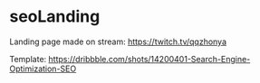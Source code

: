 # seoLanding
Landing page made on stream: https://twitch.tv/qqzhonya

Template: https://dribbble.com/shots/14200401-Search-Engine-Optimization-SEO
